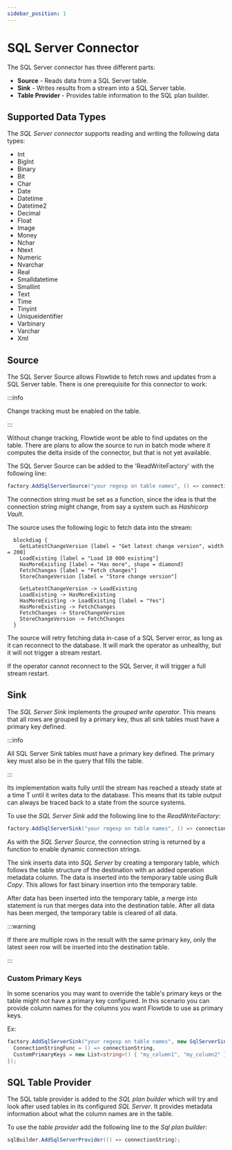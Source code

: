 ```yaml
---
sidebar_position: 1
---
```


# SQL Server Connector

The SQL Server connector has three different parts:

* **Source** - Reads data from a SQL Server table.
* **Sink** - Writes results from a stream into a SQL Server table.
* **Table Provider** - Provides table information to the SQL plan builder.

## Supported Data Types

The *SQL Server connector* supports reading and writing the following data types:

* Int
* BigInt
* Binary
* Bit
* Char
* Date
* Datetime
* Datetime2
* Decimal
* Float
* Image
* Money
* Nchar
* Ntext
* Numeric
* Nvarchar
* Real
* Smalldatetime
* Smallint
* Text
* Time
* Tinyint
* Uniqueidentifier
* Varbinary
* Varchar
* Xml

## Source

The SQL Server Source allows Flowtide to fetch rows and updates from a SQL Server table.
There is one prerequisite for this connector to work:


:::info

Change tracking must be enabled on the table.

:::

Without change tracking, Flowtide wont be able to find updates on the table.
There are plans to allow the source to run in batch mode where it computes the delta inside of the connector, but
that is not yet available.

The SQL Server Source can be added to the 'ReadWriteFactory' with the following line:

```csharp
factory.AddSqlServerSource("your regexp on table names", () => connectionString);
```

The connection string must be set as a function, since the idea is that the connection string might change, from say a system such as
*Hashicorp Vault*.

The source uses the following logic to fetch data into the stream:

```kroki type=blockdiag
  blockdiag {
    GetLatestChangeVersion [label = "Get latest change version", width = 200]
    LoadExisting [label = "Load 10 000 existing"]
    HasMoreExisting [label = "Has more", shape = diamond]
    FetchChanges [label = "Fetch changes"]
    StoreChangeVersion [label = "Store change version"]

    GetLatestChangeVersion -> LoadExisting
    LoadExisting -> HasMoreExisting
    HasMoreExisting -> LoadExisting [label = "Yes"]
    HasMoreExisting -> FetchChanges
    FetchChanges -> StoreChangeVersion
    StoreChangeVersion -> FetchChanges 
  }
```

The source will retry fetching data in-case of a SQL Server error, as long as it can reconnect to the database.
It will mark the operator as unhealthy, but it will not trigger a stream restart.

If the operator cannot reconnect to the SQL Server, it will trigger a full stream restart.

## Sink

The *SQL Server Sink* implements the *grouped write operator*. This means that all rows are grouped by a primary key, thus all
sink tables must have a primary key defined.

:::info

All SQL Server Sink tables must have a primary key defined. The primary key must also be in the query that fills the table.

:::

Its implementation waits fully until the stream has reached a steady state at a time T until it writes data to the database.
This means that its table output can always be traced back to a state from the source systems.

To use the *SQL Server Sink* add the following line to the *ReadWriteFactory*:

```csharp
factory.AddSqlServerSink("your regexp on table names", () => connectionString);
```

As with the *SQL Server Source*, the connection string is returned by a function to enable dynamic connection strings.

The sink inserts data into *SQL Server* by creating a temporary table, which follows the table structure of the destination with an added operation metadata column.
The data is inserted into the temporary table using *Bulk Copy*. This allows for fast binary insertion into the temporary table.

After data has been inserted into the temporary table, a merge into statement is run that merges data into the destination table.
After all data has been merged, the temporary table is cleared of all data.

:::warning

If there are multiple rows in the result with the same primary key, only the latest seen row will be inserted into the destination table.

:::

### Custom Primary Keys

In some scenarios you may want to override the table's primary keys or the table might not have a primary key configured.
In this scenario you can provide column names for the columns you want Flowtide to use as primary keys.

Ex:

```csharp
factory.AddSqlServerSink("your regexp on table names", new SqlServerSinkOptions() {
  ConnectionStringFunc = () => connectionString,
  CustomPrimaryKeys = new List<string>() { "my_column1", "my_column2" }
});
```

## SQL Table Provider

The SQL table provider is added to the *SQL plan builder* which will try and look after used tables in its configured *SQL Server*.
It provides metadata information about what the column names are in the table.

To use the *table provider* add the following line to the *Sql plan builder*:

```csharp
sqlBuilder.AddSqlServerProvider(() => connectionString);
```